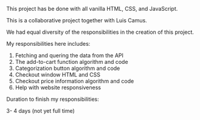 This project has be done with all vanilla HTML, CSS, and JavaScript.

This is a collaborative project together with Luis Camus.

We had equal diversity of the responsibilities in the creation of this project.

My responsibilities here includes:

1. Fetching and quering the data from the API
2. The add-to-cart function algorithm and code
3. Categorization button algorithm and code
4. Checkout window HTML and CSS
5. Checkout price information algorithm and code
6. Help with website responsiveness

Duration to finish my responsibilities:

3- 4 days (not yet full time)
